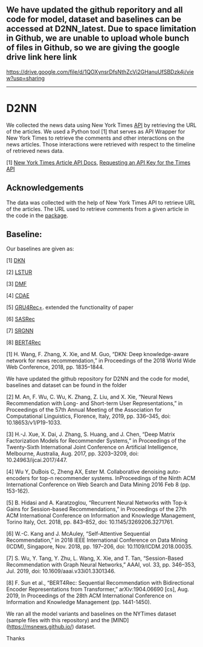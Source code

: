 ## We have updated the github reporitory and all code for model, dataset and baselines can be accessed at D2NN_latest. Due to space limitation in Github, we are unable to upload whole bunch of files in Github, so we are giving the google drive link here link
https://drive.google.com/file/d/1QOXynsrDfsNthZcVi2GHanuUfSBDzk4j/view?usp=sharing

************************************************************************************************************************************************

# D2NN
We collected the news data using New York Times [API](https://developer.nytimes.com/) by retrieving the URL of the articles. We used a Python tool [1] that serves as API Wrapper for New York Times to retrieve the comments and other interactions on the news articles. Those interactions were retrieved with respect to the timeline of retrieved news data. 

[1] [New York Times Article API Docs](http://developer.nytimes.com/docs/read/article_search_api_v2), 
    [Requesting an API Key for the Times API](http://developer.nytimes.com/docs/reference/keys)


## Acknowledgements
The data was collected with the help of New York Times API to retrieve URL of the articles.
The URL used to retrieve comments from a given article in the code in the [package](https://github.com/AashitaK/nyt-comments).

## Baseline:
Our baselines are given as:

[1] [DKN](https://github.com/hwwang55/DKN)

[2] [LSTUR](https://github.com/nvagus/mnexp)

[3] [DMF](https://github.com/RuidongZ/Deep_Matrix_Factorization_Models)

[4] [CDAE](https://github.com/henry0312/CDAE)

[5] [GRU4Rec+](https://github.com/hidasib/GRU4Rec). extended the functionality of paper

[6] [SASRec](https://github.com/kang205/SASRec)

[7] [SRGNN](https://github.com/userbehavioranalysis/SR-GNN_PyTorch-Geometric)

[8] [BERT4Rec](https://github.com/FeiSun/BERT4Rec)


[1]	H. Wang, F. Zhang, X. Xie, and M. Guo, “DKN: Deep knowledge-aware network for news recommendation,” in Proceedings of the 2018 World Wide Web Conference, 2018, pp. 1835–1844.


We have updated the github repository for D2NN and the code for model, baselines and dataset can be found in the folder 

[2]	M. An, F. Wu, C. Wu, K. Zhang, Z. Liu, and X. Xie, “Neural News Recommendation with Long- and Short-term User Representations,” in Proceedings of the 57th Annual Meeting of the Association for Computational Linguistics, Florence, Italy, 2019, pp. 336–345, doi: 10.18653/v1/P19-1033.

[3]	H.-J. Xue, X. Dai, J. Zhang, S. Huang, and J. Chen, “Deep Matrix Factorization Models for Recommender Systems,” in Proceedings of the Twenty-Sixth International Joint Conference on Artificial Intelligence, Melbourne, Australia, Aug. 2017, pp. 3203–3209, doi: 10.24963/ijcai.2017/447.

[4]	Wu Y, DuBois C, Zheng AX, Ester M. Collaborative denoising auto-encoders for top-n recommender systems. InProceedings of the Ninth ACM International Conference on Web Search and Data Mining 2016 Feb 8 (pp. 153-162).

[5]	B. Hidasi and A. Karatzoglou, “Recurrent Neural Networks with Top-k Gains for Session-based Recommendations,” in Proceedings of the 27th ACM International Conference on Information and Knowledge Management, Torino Italy, Oct. 2018, pp. 843–852, doi: 10.1145/3269206.3271761.

[6]	W.-C. Kang and J. McAuley, “Self-Attentive Sequential Recommendation,” in 2018 IEEE International Conference on Data Mining (ICDM), Singapore, Nov. 2018, pp. 197–206, doi: 10.1109/ICDM.2018.00035.

[7]	S. Wu, Y. Tang, Y. Zhu, L. Wang, X. Xie, and T. Tan, “Session-Based Recommendation with Graph Neural Networks,” AAAI, vol. 33, pp. 346–353, Jul. 2019, doi: 10.1609/aaai.v33i01.3301346.

[8]	F. Sun et al., “BERT4Rec: Sequential Recommendation with Bidirectional Encoder Representations from Transformer,” arXiv:1904.06690 [cs], Aug. 2019, In Proceedings of the 28th ACM International Conference on Information and Knowledge Management (pp. 1441-1450).


We ran all the model variants and baselines on the NYTimes dataset (sample files with this repository) and the [MIND] (https://msnews.github.io/) dataset.

Thanks




